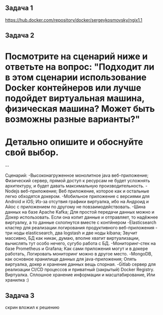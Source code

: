 ## Задача 1
https://hub.docker.com/repository/docker/sergeykosmovsky/ngix1.1


## Задача 2
# Посмотрите на сценарий ниже и ответьте на вопрос: "Подходит ли в этом сценарии использование Docker контейнеров или лучше подойдет виртуальная машина, физическая машина? Может быть возможны разные варианты?"

# Детально опишите и обоснуйте свой выбор.

--

Сценарий:
 -Высоконагруженное монолитное java веб-приложение;
Физический сервер, прямой доступ к ресурсам не будет усложнять архитектуру, и будет давать максимальную производительность.
 -Nodejs веб-приложение;
Веб приложение, которое как и остальные легко обходятся докером.
 -Мобильное приложение c версиями для Android и iOS;
Из-за отсутвия графики виртуалка, ибо на Андроид и Айос с приложением по другому не повзаимодействовать.
 -Шина данных на базе Apache Kafka;
Для простой передачи данных можно и Докер использовать. Если она копит данные и отправляет, то надёжнее виртуалку, а то данные схлопнутся вместе с контйнером
 -Elasticsearch кластер для реализации логирования продуктивного веб-приложения - три ноды elasticsearch, два logstash и две ноды kibana;
Звучит массивно, БД как никак, думаю, вполне хватит виртуализации, вычислять тут особо нечего, сугубо работа с БД.
 -Мониторинг-стек на базе Prometheus и Grafana;
Как сами приложения могут и в докере работать, Логировать мониторинг можно в другое место.
 -MongoDB, как основное хранилище данных для java-приложения;
Опять виртуалка, докер и хранение данных вещь спорная. 
 -Gitlab сервер для реализации CI/CD процессов и приватный (закрытый) Docker Registry.
Виртуалка. Сплошное хранение информации и масштабирование, Или хранилка :)


## Задача 3
скрин вложил к решению


